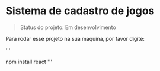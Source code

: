 # Sistema de cadastro de jogos

> Status do projeto: Em desenvolvimento

Para rodar esse projeto na sua maquina, por favor digite:

'''

npm install react
'''

